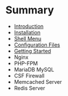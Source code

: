 # Summary

* [Introduction](README.md)
* [Installation](installation.md)
* [Shell Menu](shell_menu.md)
* [Configuration Files](configuration_files.md)
* [Getting Started](getting_started.md)
* Nginx
* PHP-FPM
* MariaDB MySQL
* CSF Firewall
* Memcached Server
* Redis Server

